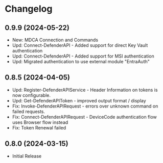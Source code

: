 ﻿# Changelog

## 0.9.9 (2024-05-22)

+ New: MDCA Connection and Commands
+ Upd: Connect-DefenderAPI - Added support for direct Key Vault authentication
+ Upd: Connect-DefenderAPI - Added support for MSI authentication
+ Upd: Migrated authentication to use external module "EntraAuth"

## 0.8.5 (2024-04-05)

+ Upd: Register-DefenderAPIService - Header Information on tokens is now configurable.
+ Upd: Get-DefenderAPIToken - improved output format / display
+ Fix: Invoke-DefenderAPIRequest - errors over unknown command on failed requests.
+ Fix: Connect-DefenderAPIRequest - DeviceCode authentication flow uses Browser flow instead
+ Fix: Token Renewal failed

## 0.8.0 (2024-03-15)

+ Initial Release
